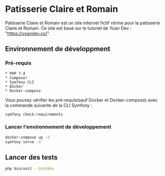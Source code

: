 # Patisserie Claire et Romain

Patisserie Claire et Romain est un site internet fictif vitrine pour la patisserie Claire et Romain. Ce site est basé sur le tutoriel de Yoan Dev : "https://yoandev.co/".

## Environnement de développment 

### Pré-requis

    * PHP 7.4
    * Composer
    * Symfony CLI 
    * Docker
    * Docker-compose

Vous pouvez vérifier les pré-requis(sauf Docker et Docker-compose) avec la commande suivante de la CLI Symfony : 

```bash
symfony check:requirements
```
### Lancer l'environnement de développement 

```bash 
docker-compose up -d
symfony serve -d
```
## Lancer des tests

```bash 
php bin/unit --testdox
```